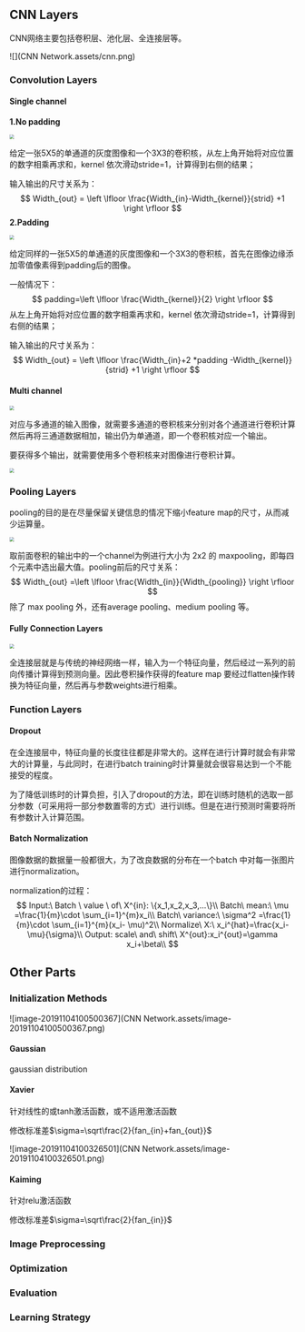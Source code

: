 ## CNN Layers

CNN网络主要包括卷积层、池化层、全连接层等。

![](CNN Network.assets/cnn.png)

### Convolution Layers

#### Single channel

**1.No padding**

<img src="CNN Network.assets/cnn1.png" style="zoom:50%;" />

给定一张5X5的单通道的灰度图像和一个3X3的卷积核，从左上角开始将对应位置的数字相乘再求和，kernel 依次滑动stride=1，计算得到右侧的结果；

输入输出的尺寸关系为：
$$
Width_{out} = \left \lfloor \frac{Width_{in}-Width_{kernel}}{strid} +1 \right \rfloor
$$
**2.Padding**

<img src="CNN Network.assets/cnn2.png" style="zoom:50%;" />

给定同样的一张5X5的单通道的灰度图像和一个3X3的卷积核，首先在图像边缘添加零值像素得到padding后的图像。

一般情况下：
$$
padding=\left \lfloor \frac{Width_{kernel}}{2} \right \rfloor
$$
从左上角开始将对应位置的数字相乘再求和，kernel 依次滑动stride=1，计算得到右侧的结果；

输入输出的尺寸关系为：
$$
Width_{out} = \left \lfloor \frac{Width_{in}+2 *padding -Width_{kernel}}{strid} +1 \right \rfloor
$$

#### Multi channel

<img src="CNN Network.assets/cnn3.png" style="zoom:50%;" />

对应与多通道的输入图像，就需要多通道的卷积核来分别对各个通道进行卷积计算然后再将三通道数据相加，输出仍为单通道，即一个卷积核对应一个输出。

要获得多个输出，就需要使用多个卷积核来对图像进行卷积计算。

<img src="CNN Network.assets/cnn4.png" style="zoom:50%;" />



### Pooling Layers

pooling的目的是在尽量保留关键信息的情况下缩小feature map的尺寸，从而减少运算量。

<img src="CNN Network.assets/cnn5.png" style="zoom: 50%;" />

取前面卷积的输出中的一个channel为例进行大小为 2x2 的 maxpooling，即每四个元素中选出最大值。pooling前后的尺寸关系：
$$
Width_{out} =\left \lfloor \frac{Width_{in}}{Width_{pooling}} \right \rfloor
$$
除了 max pooling 外，还有average pooling、medium pooling 等。

#### Fully Connection Layers

<img src="CNN Network.assets/cnn6.png" style="zoom: 50%;" />

全连接层就是与传统的神经网络一样，输入为一个特征向量，然后经过一系列的前向传播计算得到预测向量。因此卷积操作获得的feature map 要经过flatten操作转换为特征向量，然后再与参数weights进行相乘。

### Function Layers

#### Dropout

在全连接层中，特征向量的长度往往都是非常大的。这样在进行计算时就会有非常大的计算量，与此同时，在进行batch training时计算量就会很容易达到一个不能接受的程度。

为了降低训练时的计算负担，引入了dropout的方法，即在训练时随机的选取一部分参数（可采用将一部分参数置零的方式）进行训练。但是在进行预测时需要将所有参数计入计算范围。

#### Batch Normalization

图像数据的数据量一般都很大，为了改良数据的分布在一个batch 中对每一张图片进行normalization。

normalization的过程：
$$
Input:\ Batch \ value \ of\  X^{in}: \{x_1,x_2,x_3,...\}\\
Batch\ mean:\   \mu =\frac{1}{m}\cdot \sum_{i=1}^{m}x_i\\
Batch\ variance:\   \sigma^2 =\frac{1}{m}\cdot \sum_{i=1}^{m}(x_i- \mu)^2\\
Normalize\ X:\ x_i^{hat}=\frac{x_i-\mu}{\sigma}\\
Output: scale\ and\ shift\ X^{out}:x_i^{out}=\gamma x_i+\beta\\
$$

## Other Parts

### Initialization Methods 

![image-20191104100500367](CNN Network.assets/image-20191104100500367.png)

#### Gaussian

gaussian distribution

#### Xavier

针对线性的或tanh激活函数，或不适用激活函数

修改标准差$\sigma=\sqrt\frac{2}{fan_{in}+fan_{out}}$

![image-20191104100326501](CNN Network.assets/image-20191104100326501.png)

#### Kaiming

针对relu激活函数

修改标准差$\sigma=\sqrt\frac{2}{fan_{in}}$





### Image Preprocessing 





### Optimization







### Evaluation





### Learning Strategy





